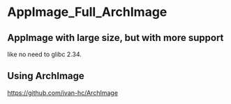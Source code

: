 # AppImage_Full_ArchImage

## AppImage with large size, but with more support
  like no need to glibc 2.34.

## Using ArchImage
https://github.com/ivan-hc/ArchImage
